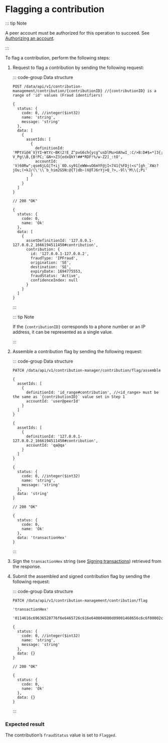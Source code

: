 # Flagging a contribution

::: tip Note

A peer account must be authorized for this operation to succeed. See [Authorizing an account](authorizing-an-account.md).

:::

To flag a contribution, perform the following steps:

1. Request to flag a contribution by sending the following request:

   ::: code-group Data structure

   ```http [Request]
   POST /data/api/v1/contribution-management/contribution/{contributionID} //{contributionID} is a range of 'id' values (Fraud identifiers)
   ```

   ```json5 [Output structure]
   {
     status: {
       code: 0, //integer($int32)
       name: 'string',
       message: 'string'
     },
     data: [
       {
         assetIds: [
           {
             definitionId: 'MPtVi@4`V}YI~WtYc~BK(2!E_Z^pvG6ch{ycg^usDlMu>UAhwI_:C/>B:D#$=*]3{;-,\\,%t"vB5EK:3hGa+Y7p&mBS6xx2O>@?V_Pg\\B,{B!PC;`&N+>Z3{edxQkY!##*RDF!%/w-Z2]_:tO',
             accountId: 'V)60Rw";qse6jLG|T+ij`0D.sy91[eWW=vO6mYF@jI<741{%FDj(<s"[gh_`XWz?jOu;(+kJ/(\'\\`b_him2G5N:@{T|db~)X@TJ6rYj>Q_?>,-9l\'M\\{;Pi'
           }
         ]
       }
     ]
   }
   ```

   ```json5 [Output example]
   // 200 "OK"

   {
     status: {
       code: 0,
       name: 'Ok'
     },
     data: [
       {
         assetDefinitionId: '127.0.0.1-127.0.0.2_1666194511450#contribution',
         contribution: {
           id: '127.0.0.1-127.0.0.2',
           fraudType: 'IPFraud',
           origination: 'SE',
           destination: 'SE',
           expiryDate: 1694775553,
           fraudStatus: 'Active',
           confidenceIndex: null
         }
       }
     ]
   }
   ```

   :::

   ::: tip Note

   If the `{contributionID}` corresponds to a phone number or an IP address, it can be represented as a single value.

   :::

2. Assemble a contribution flag by sending the following request:

   ::: code-group Data structure

   ```http [Request]
   PATCH /data/api/v1/contribution-manager/contribution/flag/assemble
   ```

   ```json5 [Input structure]
   {
     assetIds: [
       {
         definitionId: 'id_range#contribution', //<id_range> must be the same as `{contributionID}` value set in Step 1
         accountId: 'user@peerId'
       }
     ]
   }
   ```

   ```json5 [Input example]
   {
     assetIds: [
       {
         definitionId: '127.0.0.1-127.0.0.2_1666194511450#contribution',
         accountId: 'qa@qa'
       }
     ]
   }
   ```

   ```json5 [Output structure]
   {
     status: {
       code: 0, //integer($int32)
       name: 'string',
       message: 'string'
     },
     data: 'string'
   }
   ```

   ```json5 [Output example]
   // 200 "OK"

   {
     status: {
       code: 0,
       name: 'Ok'
     },
     data: 'transactionHex'
   }
   ```

   :::

3. Sign the `transactionHex` string (see [Signing transactions](signing-transactions.md)) retrieved from the response.
4. Submit the assembled and signed contribution flag by sending the following request:

   ::: code-group Data structure

   ```http [Request]
   PATCH /data/api/v1/contribution-management/contribution/flag
   ```

   ```json5 [Input structure]
   'transactionHex'
   ```

   ```json5 [Input example]
   '0114616c69636528776f6e6465726c616e640004000d09001468656c6c6f00002cde318c87010000a0860100000000000000041c65643235353139807233bfc89dcbd68c19fde6ce6158225298ec1131b6a130d1aeb454c1ab5183c00101bef276fc36ba638abd422e76fd0e6df319df1c3d336ab60d7276333b4010bb7d962d04b273d9caf91cb8509581c0b55e1cdee371c52863a8b4b62c67fbfc870f'
   ```

   ```json5 [Output structure]
   {
     status: {
       code: 0, //integer($int32)
       name: 'string',
       message: 'string'
     },
     data: {}
   }
   ```

   ```json5 [Output example]
   // 200 "OK"

   {
     status: {
       code: 0,
       name: 'Ok'
     },
     data: {}
   }
   ```

   :::

### Expected result

The contribution’s `fraudStatus` value is set to `Flagged`.
